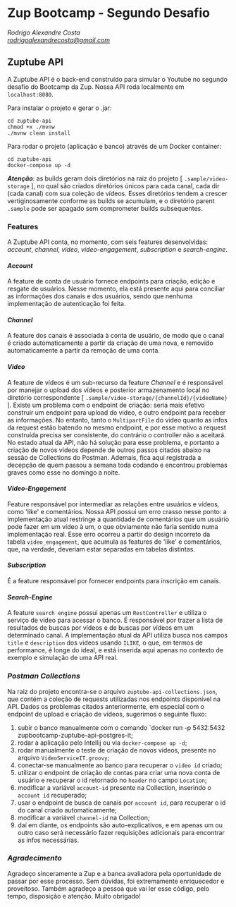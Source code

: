 # Zup Bootcamp - Segundo Desafio
*Rodrigo Alexandre Costa*\
*rodrigoalexandrecosta@gmail.com*

## Zuptube API
A Zuptube API é o back-end construído para simular o Youtube no segundo desafio do Bootcamp da Zup. Nossa API roda
localmente em `localhost:8080`.

Para instalar o projeto e gerar o .jar:
```
cd zuptube-api
chmod +x ./mvnw
./mvnw clean install
```
Para rodar o projeto (aplicação e banco) através de um Docker container:
```
cd zuptube-api
docker-compose up -d
```
_**Atenção**_: as builds geram dois diretórios na raiz do projeto [ `.sample/video-storage` ], no qual são criados
diretórios únicos para cada canal, cada dir (cada canal) com sua coleção de vídeos. Esses diretórios tendem a crescer
vertiginosamente conforme as builds se acumulam, e o diretório parent `.sample` pode ser apagado sem comprometer builds
subsequentes.

### Features
A Zuptube API conta, no momento, com seis features desenvolvidas: _account_, _channel_, _video_,
_video-engagement_, _subscription_ e _search-engine_.

#### _Account_
A feature de conta de usuário fornece endpoints para criação, edição e resgate de usuários.
Nesse momento, ela está presente aqui para conciliar as informações dos canais e dos usuários, sendo que nenhuma
implementação de autenticação foi feita.

#### _Channel_
A feature dos canais é associada à conta de usuário, de modo que o canal é criado automaticamente a partir da criação
de uma nova, e removido automaticamente a partir da remoção de uma conta.

#### _Video_
A feature de vídeos é um sub-recurso da feature _Channel_ e é responsável por manejar o upload dos vídeos e posterior
armazenamento local no diretório correspondente [ `.sample/video-storage/{channelId}/{videoName}` ]. Existe um problema 
com o endpoint de criação: seria mais efetivo construir um endpoint para upload do video, e outro endpoint para receber 
as informações. No entanto, tanto o `MultipartFile` do video quanto as infos da request estão batendo no mesmo endpoint, 
e por esse motivo a request construída precisa ser consistente, do contrário o controller não a aceitará. No estado 
atual da API, não há solução para esse problema, e portanto a criação de novos vídeos depende de outros passos 
citados abaixo na sessão de Collections do Postman. Ademais, fica aqui registrada a decepção de quem passou a semana 
toda codando e encontrou problemas graves como esse no domingo a noite.

#### _Video-Engagement_
Feature responsável por intermediar as relações entre usuários e vídeos, como 'like' e comentários. Nossa API possui
um erro crasso nesse ponto: a implementação atual restringe a quantidade de comentários que um usuário pode fazer
em um vídeo à um, o que obviamente não faria sentido numa implementação real. Esse erro ocorreu a partir do design
incorreto da tabela `video_engagement`, que acumula as features de 'like' e comentários, que, na verdade, deveriam
estar separadas em tabelas distintas.

#### _Subscription_
É a feature responsável por fornecer endpoints para inscrição em canais.

#### _Search-Engine_
A feature `search engine` possui apenas um `RestController` e utiliza o serviço de vídeo para acessar o banco. É
responsável por trazer a lista de resultados de buscas por vídeos e de buscas por vídeos em um determinado canal.
A implementação atual da API utiliza busca nos campos `title` e `description` dos videos usando `ILIKE`, o que, em
termos de performance, é longe do ideal, e está inserida aqui apenas no contexto de exemplo e simulação de uma API real.

### _Postman Collections_
Na raiz do projeto encontra-se o arquivo `zuptube-api-collections.json`, que contém a coleção de requests
utilizadas nos endpoints disponível na API. Dados os problemas citados anteriormente, em especial com o
endpoint de upload e criação de vídeos, sugerimos o seguinte fluxo:
1. subir o banco manualmente com o comando `docker run -p 5432:5432 zupbootcamp-zuptube-api-postgres-it;
2. rodar a aplicação pelo Intellij ou via `docker-compose up -d`;
3. rodar manualmente o teste de criação de novos vídeos, presente no arquivo `VideoServiceIT.groovy`;
4. conectar-se manualmente ao banco para recuperar o `video id` criado;
5. utilizar o endpoint de criação de contas para criar uma nova conta de usuário e recuperar o id retornado no `header`
no campo `Location`;
6. modificar a variável `account-id` presente na Collection, inserindo o `account id` recuperado;
7. usar o endpoint de busca de canais por `account id`, para recuperar o id do canal criado automaticamente;
8. modificar a variável `channel-id` na Collection;
9. daí em diante, os endpoints são auto-explicativos, e em apenas um ou outro caso será necessário fazer requisições
adicionais para encontrar as infos necessárias.

### _Agradecimento_
Agradeço sinceramente a Zup e a banca avaliadora pela oportunidade de passar por esse processo. Sem dúvidas, foi
extremamente enriquecedor e proveitoso. Também agradeço a pessoa que vai ler esse código, pelo tempo, disposição e
atenção. Muito obrigado!